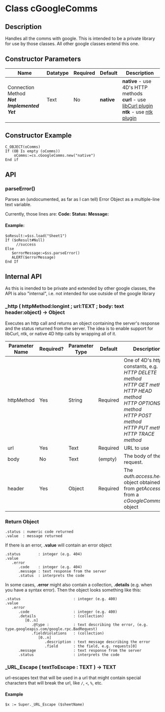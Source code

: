 # Class cGoogleComms



## Description

Handles all the comms with google.  This is intended to be a private library for use by those classes.  All other google classes extend this one.



## Constructor Parameters

|Name|Datatype|Required|Default|Description|
|--|--|--|--|--|
| Connection Method<br/>***Not Implemented Yet*** | Text | No | **native** | **native** - use 4D's HTTP methods<br/>**curl** - use [libCurl plugin](https://github.com/miyako/4d-plugin-curl-v2)<br/>**ntk** - use [ntk plugin](https://www.pluggers.nl/product/ntk-plugin/) |



## Constructor Example

```4d
C_OBJECT(oComms)
If (OB Is empty (oComms))
	oComms:=cs.cGoogleComms.new("native")
End if
```



## API

### parseError()

Parses an (undocumented, as far as I can tell) Error Object as a multiple-line text variable.

Currently, those lines are:
**Code:**
**Status:**
**Message:**

#### Example:

```4d
$oResult:=$ss.load("Sheet1")
If ($oResult#Null)
     //success
Else
   $errorMessage:=$ss.parseError()
   ALERT($errorMessage)
End If
```



## Internal API

As this is inended to be private and extended by other google classes, the API is also "internal", i.e. not intended for use outside of the google library

### \_http ( httpMethod:longint ; url:TEXT ; body: text header:object) -> Object
Executes an http call and returns an object containing the server's response and the status returned from the server.  The idea is to enable support for libCurl, ntk, or native 4D http calls by wrapping all of it.

|Parameter Name|Required?|Parameter Type|Default|Description|
|--|--|--|--|--|
|httpMethod|Yes|String|Required|One of 4D's *http* constants, e.g.<br>*HTTP DELETE method*<br>*HTTP GET method*<br>*HTTP HEAD method*<br>*HTTP OPTIONS method*<br>*HTTP POST method*<br>*HTTP PUT method*<br>*HTTP TRACE method*|
|url|Yes|Text|Required|URL to use|
|body|No|Text|(empty)|The body of the request.|
|header|Yes|Object|Required|The *auth.access.header* object obtained from *getAccess()* from a *cGoogleComms* object|



### Return Object

```
.status : numeric code returned
.value  : message returned
```

If there is an error, **.value** will contain an error object

```
.status        : integer (e.g. 404)
.value
   .error
      .code    : integer (e.g. 404)
      .message : text response from the server
      .status  : interprets the code
```

In some cases, **.error** might also contain a collection, **.details** (e.g. when you have a syntax error).  Then the object looks something like this:

```
.status                        : integer (e.g. 400)
.value
   .error
      .code                    : integer (e.g. 400)
      .details                 : (collection)
         [0..n]
            .@type :           : text describing the error, (e.g. type.googleapis.com/google.rpc.BadRequest)
            .fieldViolations   : (collection)
               [0..n]
                  .description : text message describing the error
                  .field       : the field, e.g. requests[0]
      .message                 : text response from the server
      .status                  : interprets the code
```



### \_URL_Escape ( textToEscape : TEXT ) -> TEXT

url-escapes text that will be used in a url that might contain special characters that will break the url, like `/`, `<`, `%`, etc.



#### Example

```4d
$x := Super._URL_Escape ($sheetName)
```

